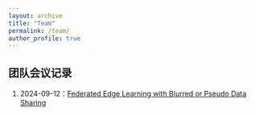 ```yaml
---
layout: archive
title: "Team"
permalink: /team/
author_profile: true
---
```


## 团队会议记录
1. 2024-09-12：[Federated Edge Learning with Blurred or Pseudo Data Sharing](https://github.com/benjiachong/benjiachong.github.io/blob/master/files/Federated%20Edge%20Learning%20with%20Blurred%20or%20Pseudo%20Data%20Sharing(slides).pdf)  

